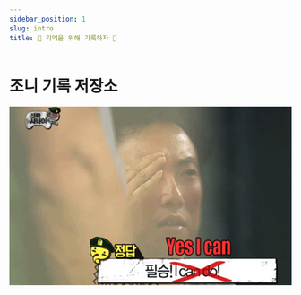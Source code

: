 ```yaml
---
sidebar_position: 1
slug: intro
title: 📌 기억을 위해 기록하자 🤔
---
```


# 조니 기록 저장소

![Docs Intro](/img/docs-intro.png)